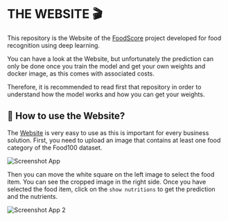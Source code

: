 # **THE WEBSITE** :clapper:

This repository is the Website of the [FoodScore](https://github.com/benitomartin/foodscore-code) project developed for food recognition using deep learning.  

You can have a look at the Website, but unfortunately the prediction can only be done once you train the model and get your own weights and docker image, as this comes with associated costs.

Therefore, it is recommended to read first that repository in order to understand how the model works and how you can get your weights.

## :thinking: **How to use the Website?** 

The [Website](https://foodscore.streamlit.app/) is very easy to use as this is important for every business solution. First, you need to upload an image that contains at least one food category of the Food100 dataset.

![Screenshot App](https://user-images.githubusercontent.com/116911431/229893707-e95bf9ff-0d50-4d12-a6b9-cdb88ffc54e6.png)

Then you can move the white square on the left image to select the food item. You can see the cropped image in the right side. 
Once you have selected the food item, click on the `show nutritions` to get the prediction and the nutrients.

![Screenshot App 2](https://user-images.githubusercontent.com/116911431/229899467-5276d023-2412-4d44-bfaa-547f5676c95d.png)


